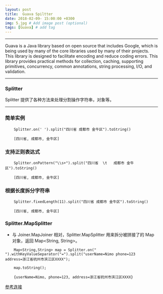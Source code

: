 ```yaml
---
layout: post
title:  Guava Spiltter
date: 2018-02-09- 15:00:00 +0300
img: 5.jpg # Add image post (optional)
tags: [Guava] # add tag
---
```


_ _ _

Guava is a Java library based on open source that includes Google, which is being used by many of the core libraries used by many of their projects. This library is designed to facilitate encoding and reduce coding errors. This library provides practical methods for collection, caching, supporting primitives, concurrency, common annotations, string processing, I/O, and validation.

_ _ _

###	Splitter

Splitter 提供了各种方法来处理分割操作字符串，对象等。


- - -

### 简单实例
```
	Splitter.on(' ').split("四川省 成都市 金牛区").toString()

	[四川省, 成都市, 金牛区]
```
### 支持正则表达式
```
	Splitter.onPattern("\\s+").split("四川省  \t   成都市 金牛区").toString()

	[四川省, 成都市, 金牛区]
```
### 根据长度拆分字符串
```
	Splitter.fixedLength(11).split("四川省 成都市 金牛区").toString()

	[四川省, 成都市, 金牛区]
```
### Splitter.MapSplitter

- 与 Joiner.MapJoiner 相对，Splitter.MapSplitter 用来拆分被拼接了的 Map 对象，返回 Map<String, String>。

```
	Map<String,String> map = Splitter.on(" ").withKeyValueSeparator("=").split("userName=Nimo phone=123 	address=浙江省杭州市滨江区XXXX");

	map.toString();

	{userName=Nimo, phone=123, address=浙江省杭州市滨江区XXXX}
```

[参考连接](http://ifeve.com/google-guava-strings/)




